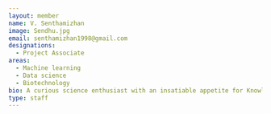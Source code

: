 ```yaml
---
layout: member
name: V. Senthamizhan
image: Sendhu.jpg
email: senthamizhan1998@gmail.com
designations: 
  - Project Associate
areas:
  - Machine learning
  - Data science
  - Biotechnology 
bio: A curious science enthusiast with an insatiable appetite for Knowledge, looking forward to innorate and improve in the field of data science.
type: staff
---
```

